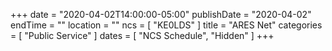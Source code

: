 +++
date = "2020-04-02T14:00:00-05:00"
publishDate = "2020-04-02"
endTime = ""
location = ""
ncs = [ "KE0LDS" ]
title = "ARES Net"
categories = [ "Public Service" ]
dates = [ "NCS Schedule", "Hidden" ]
+++
